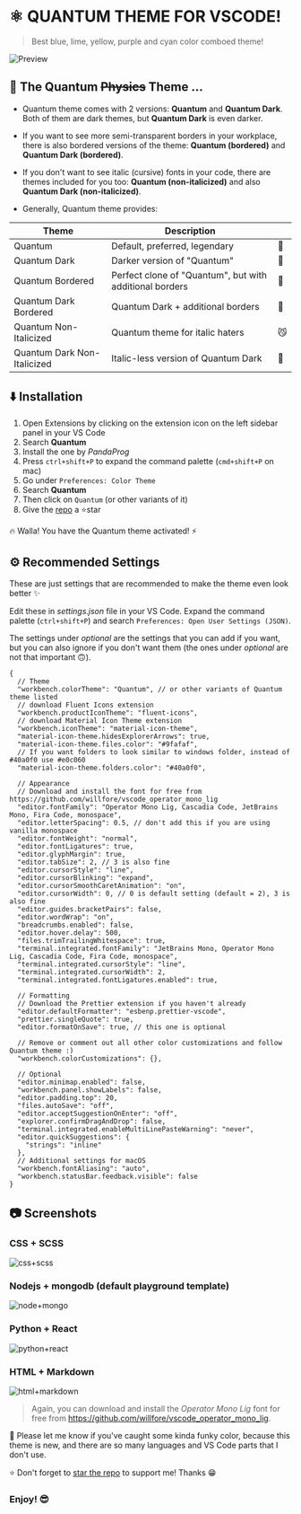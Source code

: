 # ⚛️ QUANTUM THEME FOR VSCODE!

> Best blue, lime, yellow, purple and cyan color comboed theme!

![Preview](https://github.com/pandaproggit/quantum/blob/main/assets/preview.png)

## 🎨 The Quantum ~~Physics~~ Theme ...

- Quantum theme comes with 2 versions: **Quantum** and **Quantum Dark**. Both of them are dark themes, but **Quantum Dark** is even darker.

- If you want to see more semi-transparent borders in your workplace, there is also bordered versions of the theme: **Quantum (bordered)** and **Quantum Dark (bordered)**.

- If you don't want to see italic (cursive) fonts in your code, there are themes included for you too: **Quantum (non-italicized)** and also **Quantum Dark (non-italicized)**.

- Generally, Quantum theme provides:

<table>
  <thead>
    <th>Theme</th>
    <th>Description</th>
    <th></th>
  </thead>
  <tbody>
    <tr>
      <td>Quantum</td>
      <td>Default, preferred, legendary</td>
      <td>💪</td>
    </tr>
    <tr>
      <td>Quantum Dark</td>
      <td>Darker version of "Quantum"</td>
      <td>👻</td>
    </tr>
    <tr>
      <td>Quantum Bordered</td>
      <td>Perfect clone of "Quantum", but with additional borders</td>
      <td>🤠</td>
    </tr>
    <tr>
      <td>Quantum Dark Bordered</td>
      <td>Quantum Dark + additional borders</td>
      <td>🚫</td>
    </tr>
    <tr>
      <td>Quantum Non-Italicized</td>
      <td>Quantum theme for italic haters</td>
      <td>😼</td>
    </tr>
    <tr>
      <td>Quantum Dark Non-Italicized</td>
      <td>Italic-less version of Quantum Dark</td>
      <td>🥸</td>
    </tr>
  </tbody>
</table>

## ⬇️ Installation

1. Open Extensions by clicking on the extension icon on the left sidebar panel in your VS Code
2. Search **Quantum**
3. Install the one by _PandaProg_
4. Press `ctrl+shift+P` to expand the command palette (`cmd+shift+P` on mac)
5. Go under `Preferences: Color Theme`
6. Search **Quantum**
7. Then click on `Quantum` (or other variants of it)
8. Give the [repo](https://github.com/pandaproggit/quantum) a ⭐star

🔥 Walla! You have the Quantum theme activated! ⚡

## ⚙️ Recommended Settings

These are just settings that are recommended to make the theme even look better ✨

Edit these in _settings.json_ file in your VS Code. Expand the command palette (`ctrl+shift+P`) and search `Preferences: Open User Settings (JSON)`.

The settings under _optional_ are the settings that you can add if you want, but you can also ignore if you don't want them (the ones under _optional_ are not that important 🙃).

```jsonc
{
  // Theme
  "workbench.colorTheme": "Quantum", // or other variants of Quantum theme listed
  // download Fluent Icons extension
  "workbench.productIconTheme": "fluent-icons",
  // download Material Icon Theme extension
  "workbench.iconTheme": "material-icon-theme",
  "material-icon-theme.hidesExplorerArrows": true,
  "material-icon-theme.files.color": "#9fafaf",
  // If you want folders to look similar to windows folder, instead of #40a0f0 use #e0c060
  "material-icon-theme.folders.color": "#40a0f0",

  // Appearance
  // Download and install the font for free from https://github.com/willfore/vscode_operator_mono_lig
  "editor.fontFamily": "Operator Mono Lig, Cascadia Code, JetBrains Mono, Fira Code, monospace",
  "editor.letterSpacing": 0.5, // don't add this if you are using vanilla monospace
  "editor.fontWeight": "normal",
  "editor.fontLigatures": true,
  "editor.glyphMargin": true,
  "editor.tabSize": 2, // 3 is also fine
  "editor.cursorStyle": "line",
  "editor.cursorBlinking": "expand",
  "editor.cursorSmoothCaretAnimation": "on",
  "editor.cursorWidth": 0, // 0 is default setting (default = 2), 3 is also fine
  "editor.guides.bracketPairs": false,
  "editor.wordWrap": "on",
  "breadcrumbs.enabled": false,
  "editor.hover.delay": 500,
  "files.trimTrailingWhitespace": true,
  "terminal.integrated.fontFamily": "JetBrains Mono, Operator Mono Lig, Cascadia Code, Fira Code, monospace",
  "terminal.integrated.cursorStyle": "line",
  "terminal.integrated.cursorWidth": 2,
  "terminal.integrated.fontLigatures.enabled": true,

  // Formatting
  // Download the Prettier extension if you haven't already
  "editor.defaultFormatter": "esbenp.prettier-vscode",
  "prettier.singleQuote": true,
  "editor.formatOnSave": true, // this one is optional

  // Remove or comment out all other color customizations and follow Quantum theme :)
  "workbench.colorCustomizations": {},

  // Optional
  "editor.minimap.enabled": false,
  "workbench.panel.showLabels": false,
  "editor.padding.top": 20,
  "files.autoSave": "off",
  "editor.acceptSuggestionOnEnter": "off",
  "explorer.confirmDragAndDrop": false,
  "terminal.integrated.enableMultiLinePasteWarning": "never",
  "editor.quickSuggestions": {
    "strings": "inline"
  },
  // Additional settings for macOS
  "workbench.fontAliasing": "auto",
  "workbench.statusBar.feedback.visible": false
}
```

## 📷 Screenshots

### CSS + SCSS

![css+scss](https://github.com/pandaproggit/quantum/blob/main/assets/css-scss.png)

### Nodejs + mongodb (default playground template)

![node+mongo](https://github.com/pandaproggit/quantum/blob/main/assets/node-mongo.png)

### Python + React

![python+react](https://github.com/pandaproggit/quantum/blob/main/assets/python-react.png)

### HTML + Markdown

![html+markdown](https://github.com/pandaproggit/quantum/blob/main/assets/html-markdown.png)

> Again, you can download and install the _Operator Mono Lig_ font for free from https://github.com/willfore/vscode_operator_mono_lig.

🧐 Please let me know if you've caught some kinda funky color, because this theme is new, and there are so many languages and VS Code parts that I don't use.

⭐ Don't forget to [star the repo](https://github.com/pandaproggit/quantum) to support me! Thanks 😁

### Enjoy! 😎
